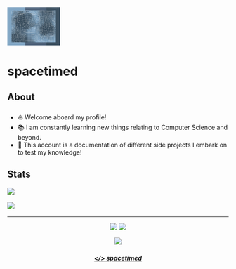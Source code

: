 <img src="assets/graphic.png" width=120/>
<h1>spacetimed</h1>

## About
* ⛵  Welcome aboard my profile! 
* 📚  I am constantly learning new things relating to Computer Science and beyond. 
* 🎨  This account is a documentation of different side projects I embark on to test my knowledge!

## Stats

![](https://github-readme-stats.vercel.app/api/top-langs/?username=spacetimed&layout=compact)

![](http://github-readme-streak-stats.herokuapp.com?user=spacetimed&theme=nord)

---

<center>

![](https://komarev.com/ghpvc/?username=spacetimed&color=green) ![](https://img.shields.io/badge/uptime-99.99%25-green)

[<img src='https://github.githubassets.com/favicons/favicon.svg'>](https://github.com/spacetimed)

##### **[</> spacetimed](https://github.com/spacetimed)**
</center>
